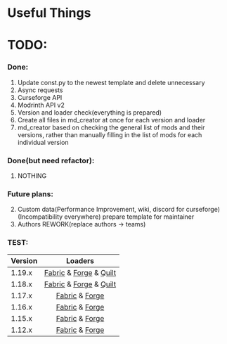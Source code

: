 # Useful Things

# TODO:
### Done:

1. Update const.py to the newest template and delete unnecessary
2. Async requests
3. Curseforge API
4. Modrinth API v2
5. Version and loader check(everything is prepared)
6. Create all files in md_creator at once for each version and loader
7. md_creator based on checking the general list of mods and their versions, rather than manually filling in the list of mods for each individual version


### Done(but need refactor):
1. NOTHING

### Future plans:
2. Custom data(Performance Improvement, wiki, discord for curseforge)(Incompatibility everywhere)
prepare template for maintainer
4. Authors REWORK(replace authors -> teams)

### TEST:

| Version | Loaders |
| --- | :---: |
| 1.19.x | [Fabric](performance/1.19.x-fabric.md) & [Forge](performance/1.19.x-forge.md) & [Quilt](performance/1.19.x-quilt.md) |
| 1.18.x | [Fabric](performance/1.18.x-fabric.md) & [Forge](performance/1.18.x-forge.md) & [Quilt](performance/1.18.x-quilt.md) |
| 1.17.x | [Fabric](performance/1.17.x-fabric.md) & [Forge](performance/1.17.x-forge.md) |
| 1.16.x | [Fabric](performance/1.16.x-fabric.md) & [Forge](performance/1.16.x-forge.md) |
| 1.15.x | [Fabric](performance/1.15.x-fabric.md) & [Forge](performance/1.15.x-forge.md) |
| 1.12.x | [Fabric](performance/1.12.x-fabric.md) & [Forge](performance/1.12.x-forge.md) |
